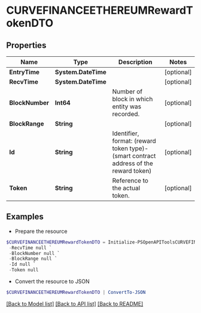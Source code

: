# CURVEFINANCEETHEREUMRewardTokenDTO
## Properties

Name | Type | Description | Notes
------------ | ------------- | ------------- | -------------
**EntryTime** | **System.DateTime** |  | [optional] 
**RecvTime** | **System.DateTime** |  | [optional] 
**BlockNumber** | **Int64** | Number of block in which entity was recorded. | [optional] 
**BlockRange** | **String** |  | [optional] 
**Id** | **String** | Identifier, format: (reward token type)-(smart contract address of the reward token) | [optional] 
**Token** | **String** | Reference to the actual token. | [optional] 

## Examples

- Prepare the resource
```powershell
$CURVEFINANCEETHEREUMRewardTokenDTO = Initialize-PSOpenAPIToolsCURVEFINANCEETHEREUMRewardTokenDTO  -EntryTime null `
 -RecvTime null `
 -BlockNumber null `
 -BlockRange null `
 -Id null `
 -Token null
```

- Convert the resource to JSON
```powershell
$CURVEFINANCEETHEREUMRewardTokenDTO | ConvertTo-JSON
```

[[Back to Model list]](../README.md#documentation-for-models) [[Back to API list]](../README.md#documentation-for-api-endpoints) [[Back to README]](../README.md)

